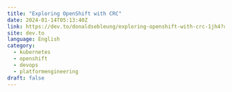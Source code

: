 ```yaml
---
title: "Exploring OpenShift with CRC"
date: 2024-01-14T05:13:40Z
link: https://dev.to/donaldsebleung/exploring-openshift-with-crc-1jh4?utm_medium=RSS&utm_source=news.12bit.vn
site: dev.to
language: English
category:
  - kubernetes
  - openshift
  - devops
  - platformengineering
draft: false
---
```


